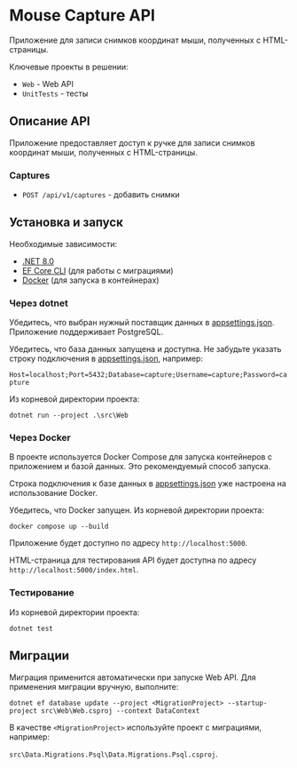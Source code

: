# Mouse Capture API

Приложение для записи снимков координат мыши, полученных с HTML-страницы.

Ключевые проекты в решении:
* `Web` - Web API
* `UnitTests` - тесты

## Описание API

Приложение предоставляет доступ к ручке для записи снимков координат мыши, полученных с HTML-страницы.

### Captures
* `POST /api/v1/captures` - добавить снимки

## Установка и запуск

Необходимые зависимости:
* [.NET 8.0](https://dotnet.microsoft.com/download/dotnet/8.0)
* [EF Core CLI](https://docs.microsoft.com/en-us/ef/core/cli/dotnet) (для работы с миграциями)
* [Docker](https://www.docker.com/products/docker-desktop) (для запуска в контейнерах)

### Через dotnet

Убедитесь, что выбран нужный поставщик данных в [appsettings.json](src/Web/appsettings.json). Приложение поддерживает PostgreSQL.

Убедитесь, что база данных запущена и доступна.
Не забудьте указать строку подключения в [appsettings.json](src/Web/appsettings.json), например:

`Host=localhost;Port=5432;Database=capture;Username=capture;Password=capture`

Из корневой директории проекта:

```shell
dotnet run --project .\src\Web
```

### Через Docker

В проекте используется Docker Compose для запуска контейнеров с приложением и базой данных. Это рекомендуемый способ запуска.

Строка подключения к базе данных в [appsettings.json](src/Web/appsettings.json) уже настроена на использование Docker.

Убедитесь, что Docker запущен. Из корневой директории проекта:

```shell
docker compose up --build
```

Приложение будет доступно по адресу `http://localhost:5000`.

HTML-страница для тестирования API будет доступна по адресу `http://localhost:5000/index.html`.

### Тестирование

Из корневой директории проекта:

```shell
dotnet test
```

## Миграции

Миграция применится автоматически при запуске Web API. Для применения миграции вручную, выполните:

```shell
dotnet ef database update --project <MigrationProject> --startup-project src\Web\Web.csproj --context DataContext
```

В качестве `<MigrationProject>` используйте проект с миграциями, например:

`src\Data.Migrations.Psql\Data.Migrations.Psql.csproj`.

